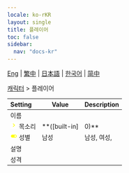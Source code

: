 ```yaml
---
locale: ko-rKR
layout: single
title: 플레이어
toc: false
sidebar:
  nav: "docs-kr"
---
```

[Eng](/dancexr/menu/2025.4/chat/chat_player) | [繁中](/tw/dancexr/menu/2025.4/chat/chat_player) | [日本語](/jp/dancexr/menu/2025.4/chat/chat_player) | [한국어](/kr/dancexr/menu/2025.4/chat/chat_player) | [简中](/zh/dancexr/menu/2025.4/chat/chat_player)

[캐릭터](../menu#캐릭터) > 플레이어



| Setting | Value | Description |
| :--- | --- | :--- |
|<nobr> 이름</nobr>|| 
|<nobr> ![chevron icon](/images/icon/ic_chevron.png)  목소리</nobr>| **([built-in]|0)** | ([built-in]|0), ([built-in]|1), ([built-in]|2), ([built-in]|3), ([built-in]|4), ([built-in]|5), ([built-in]|6), ([built-in]|7), ([built-in]|8), ([built-in]|9), ([built-in]|10), ([built-in]|11), ([built-in]|12), ([built-in]|13), ([built-in]|14), ([built-in]|15), ([built-in]|16), ([built-in]|17), ([built-in]|18), ([built-in]|19),  |
|<nobr> ![toggle_on icon](/images/icon/ic_toggle_on.png)  성별</nobr>| 남성 | 남성, 여성, 
|<nobr> 설명</nobr>|| 
|<nobr> 성격</nobr>|| 
